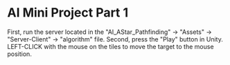# AI Mini Project Part 1

First, run the server located in the "AI_AStar_Pathfinding" -> "Assets" -> "Server-Client" -> "algorithm" file.
Second, press the "Play" button in Unity.
LEFT-CLICK with the mouse on the tiles to move the target to the mouse position.